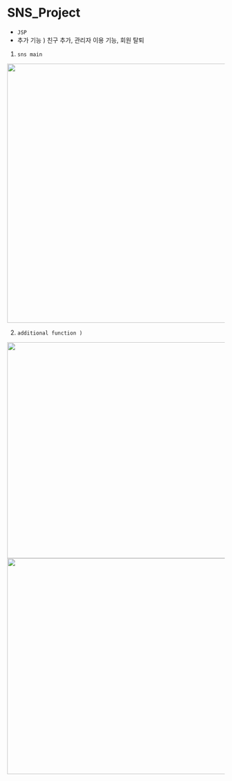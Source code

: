 # SNS_Project
- `JSP`
- 추가 기능 ) 친구 추가, 관리자 이용 기능, 회원 탈퇴

1. `sns main` 
<img src="https://user-images.githubusercontent.com/48972530/106387017-1db18580-641b-11eb-9cf4-3be478ef7475.PNG"  width="700" height="600">

2. `additional function ) `
<img src="https://user-images.githubusercontent.com/48972530/106386942-c90e0a80-641a-11eb-88ef-64aed8d0d9a1.PNG"  width="700" height="500">
<img src="https://user-images.githubusercontent.com/48972530/106386946-ca3f3780-641a-11eb-9236-7ff5c68cf9d4.PNG"  width="700" height="500">
